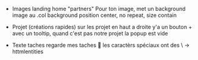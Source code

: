 
- Images landing home "partners" 
Pour ton image, met un background image au .col
background position center, no repeat, size contain


- Projet (créations rapides)
sur les projet en haut a droite y'a un bouton +
avec un tooltip, quand c'est pas notre projet la popup est vide



- Texte taches
regarde mes taches :grimacing:
les caractèrs spéciaux ont des \ -> httmlentities
